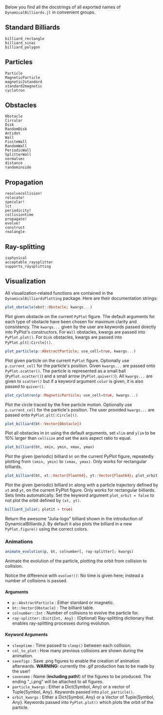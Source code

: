 Below you find all the docstrings of all exported names of `DynamicalBilliards.jl` in convenient groups.

## Standard Billiards

```@docs
billiard_rectangle
billiard_sinai
billiard_polygon
```

## Particles

```@docs
Particle
MagneticParticle
magnetic2standard
standard2magnetic
cyclotron
```

## Obstacles

```@docs
Obstacle
Circular
Disk
RandomDisk
Antidot
Wall
FiniteWall
RandomWall
PeriodicWall
SplitterWall
normalvec
distance
randominside
```

## Propagation

```@docs
resolvecollision!
relocate!
specular!
lct
periodicity!
collisiontime
propagate!
evolve!
construct
realangle
```

## Ray-splitting

```@docs
isphysical
acceptable_raysplitter
supports_raysplitting
```

## Visualization
All visualization-related functions are contained in the `DynamicalBilliardsPlotting` package.
Here are their documentation strings:

```julia
plot_obstacle(obst::Obstacle; kwargs...)
```
Plot given obstacle on the current `PyPlot` figure. The default arguments for
each type of obstacle have been chosen for maximum clarity and
consistency. The `kwargs...` given by the user are keywords passed directly into PyPlot's
constructors. For `Wall` obstacles, kwargs are passed into `PyPlot.plot()`. For
`Disk` obstacles, kwargs are passed into `PyPlot.plt[:Circle]()`.

```julia
plot_particle(p::AbstractParticle; use_cell=true, kwargs...)
```
Plot given particle on the current `PyPlot` figure. Optionally use `p.current_cell` for
the particle's position. Given `kwargs...` are passed onto `PyPlot.scatter()`.
The particle is represented as a small ball (`PyPlot.scatter()`) and a small arrow (`PyPlot.quiver()`).
All `kwargs...` are given to `scatter()` but if a keyword argument `color` is given,
it is also passed to `quiver()`.

```julia
plot_cyclotron(p::MagneticParticle; use_cell=true, kwargs...)
```
Plot the circle traced by the free particle motion. Optionally use `p.current_cell` for
the particle's position. The user provided `kwargs...` are passed onto `PyPlot.plt[:Circle]()`.

```julia
plot_billiard(bt::Vector{Obstacle})
```
Plot all obstacles in `bt` using the default arguments, set
`xlim` and `ylim` to be 10% larger than `cellsize` and
set the axis aspect ratio to equal.

```julia
plot_billiard(bt, xmin, ymin, xmax, ymax)
```
Plot the given (periodic) billiard `bt` on the current PyPlot figure, repeatedly
plotting from `(xmin, ymin)` to `(xmax, ymax)`. Only works for rectangular billiards.

```julia
plot_billiard(bt, xt::Vector{Float64}, yt::Vector{Float64}; plot_orbit = true)
```
Plot the given (periodic) billiard `bt` along with a particle trajectory defined
by `xt` and `yt`, on the current PyPlot figure. Only works for rectangular billiards.
Sets limits automatically. Set the keyword argument `plot_orbit = false` to not
plot the orbit defined by `(xt, yt)`.

```julia
billiard_julia(; plotit = true)
```
Return the awesome "Julia-logo" billiard shown in the introduction
of DynamicalBilliards.jl. By default it also plots the billiard in a new
`PyPlot.figure()` using the correct colors.

### Animations

```julia
animate_evolution(p, bt, colnumber[, ray-splitter]; kwargs)
```
Animate the evolution of the particle, plotting the orbit from collision to collision.

Notice the difference with `evolve!()`: No time is given here; instead a number of
collisions is passed.

#### Arguments
* `p::AbstractParticle` : Either standard or magnetic.
* `bt::Vector{Obstacle}` : The billiard table.
* `colnumber::Int` : Number of collisions to evolve the particle for.
* `ray-splitter::Dict{Int, Any}` : (Optional) Ray-splitting dictionary
  that enables ray-splitting processes during evolution.
#### Keyword Arguments
* `sleeptime` : Time passed to `sleep()` between each collision.
* `col_to_plot` : How many previous collisions are shown during the animation.
* `savefigs` : Save .png figures to enable the creation of animation afterwards.
  **WARNING:** currently the .gif production has to be made by the user!
* `savename` : Name (**including path!**) of the figures to be produced. The ending
  "\_i.png" will be attached to all figures.
* `particle_kwargs` : Either a Dict{Symbol, Any} or a vector of Tuple{Symbol, Any}.
  Keywords passed into `plot_particle()`.
* `orbit_kwargs` : Either a Dict{Symbol, Any} or a Vector of Tuple{Symbol, Any}.
  Keywords passed into `PyPlot.plot()` which plots the orbit of the particle.

